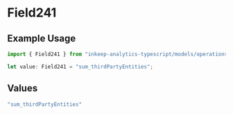 # Field241

## Example Usage

```typescript
import { Field241 } from "inkeep-analytics-typescript/models/operations";

let value: Field241 = "sum_thirdPartyEntities";
```

## Values

```typescript
"sum_thirdPartyEntities"
```